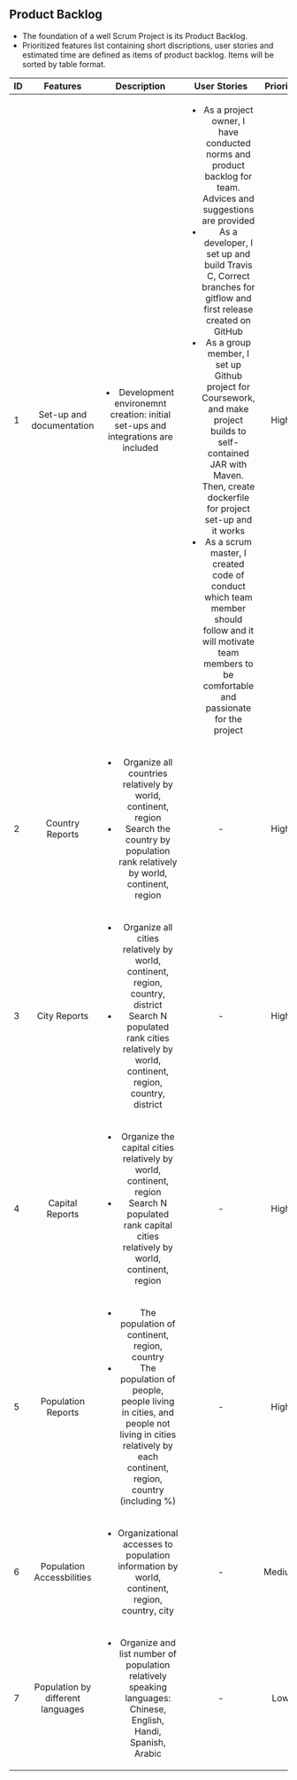 ## **Product Backlog**
* The foundation of a well Scrum Project is its Product Backlog.
* Prioritized features list containing short discriptions, user stories 
and estimated time are defined as items of product backlog. Items will be sorted by table format.

| ID | Features | Description | User Stories | Priority |
| -- |:--------:|:-----------:|:------------:|:--------:|
| 1 | Set-up and documentation | <li>Development environemnt creation: initial set-ups and integrations are included</li> | <ul><li>As a project owner, I have conducted norms and product backlog for team. Advices and suggestions are provided</li><li> As a developer, I set up and build Travis C, Correct branches for gitflow and first release created on GitHub</li><li>As a group member, I set up Github project for Coursework, and make project builds to self-contained JAR with Maven. Then, create dockerfile for project set-up and it works </li><li>As a scrum master, I created code of conduct which team member should follow and it will motivate team members to be comfortable and passionate for the project</li></ul> | High |
| 2 | Country Reports | <ul><li>Organize all countries relatively by world, continent, region</li><li>Search the country by population rank relatively by world, continent, region</li></ul> | - | High |
| 3 | City Reports | <ul><li>Organize all cities relatively by world, continent, region, country, district</li><li>Search N populated rank cities relatively by world, continent, region, country, district</li></ul> | - | High |
| 4 | Capital Reports | <ul><li>Organize the capital cities relatively by world, continent, region</li><li>Search N populated rank capital cities relatively by world, continent, region</li></ul> | - | High |
| 5 | Population Reports | <ul><li>The population of continent, region, country</li><li>The population of people, people living in cities, and people not living in cities relatively by each continent, region, country (including %)</li></ul> | - | High |
| 6 | Population Accessbilities | <ul><li>Organizational accesses to population information by world, continent, region, country, city</li></ul> | - | Medium |
| 7 | Population by different languages | <ul><li>Organize and list number of population relatively speaking languages: Chinese, English, Handi, Spanish, Arabic </li></ul> | - | Low |  </li></ul>
